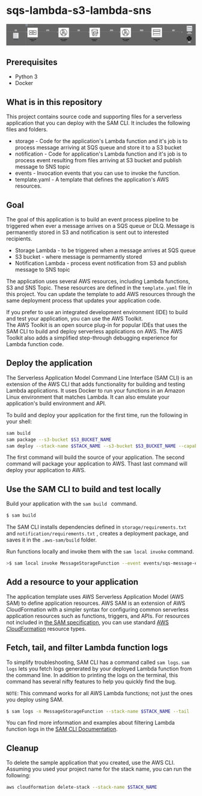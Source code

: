 # sqs-lambda-s3-lambda-sns

![diagram](img/sqs-lambda-s3-sns.png)

## Prerequisites

- Python 3
- Docker


## What is in this repository
This project contains source code and supporting files for a serverless application that you can deploy with the SAM CLI. It includes the following files and folders.

- storage - Code for the application's Lambda function and it's job is to process message
arriving at SQS queue and store it to a S3 bucket
- notification - Code for application's Lambda function and it's job is to process event resulting from files arriving at S3 bucket and publish message to SNS topic
- events - Invocation events that you can use to invoke the function.
- template.yaml - A template that defines the application's AWS resources.

## Goal
The goal of this application is to build an event process pipeline to be triggered when ever
a message arrives on a SQS queue or DLQ. Message is permanently stored in S3 and notification
is sent out to interested recipients.

- Storage Lambda - to be triggered when a message arrives at SQS queue
- S3 bucket - where message is permamently stored
- Notification Lambda - process event notification from S3 and publish message to SNS topic

The application uses several AWS resources, including Lambda functions, S3 and SNS Topic. These resources are defined in the `template.yaml` file in this project. You can update the template to add AWS resources through the same deployment process that updates your application code.

If you prefer to use an integrated development environment (IDE) to build and test your application, you can use the AWS Toolkit.  
The AWS Toolkit is an open source plug-in for popular IDEs that uses the SAM CLI to build and deploy serverless applications on AWS. The AWS Toolkit also adds a simplified step-through debugging experience for Lambda function code. 

## Deploy the application

The Serverless Application Model Command Line Interface (SAM CLI) is an extension of the AWS CLI that adds functionality for building and testing Lambda applications. It uses Docker to run your functions in an Amazon Linux environment that matches Lambda. It can also emulate your application's build environment and API.


To build and deploy your application for the first time, run the following in your shell:

```bash
sam build
sam package --s3-bucket $S3_BUCKET_NAME
sam deploy --stack-name $STACK_NAME --s3-bucket $S3_BUCKET_NAME --capabilities CAPABILITY_IAM CAPABILITY_NAMED_IAM
```

The first command will build the source of your application. The second command will package your application to AWS. Thast last command will deploy your application to AWS.

## Use the SAM CLI to build and test locally

Build your application with the `sam build ` command.

```bash
$ sam build
```

The SAM CLI installs dependencies defined in `storage/requirements.txt` and `notification/requirements.txt` , creates a deployment package, and saves it in the `.aws-sam/build` folder.

Run functions locally and invoke them with the `sam local invoke` command.

```bash
>$ sam local invoke MessageStorageFunction --event events/sqs-message-event.json
```


## Add a resource to your application
The application template uses AWS Serverless Application Model (AWS SAM) to define application resources. AWS SAM is an extension of AWS CloudFormation with a simpler syntax for configuring common serverless application resources such as functions, triggers, and APIs. For resources not included in [the SAM specification](https://github.com/awslabs/serverless-application-model/blob/master/versions/2016-10-31.md), you can use standard [AWS CloudFormation](https://docs.aws.amazon.com/AWSCloudFormation/latest/UserGuide/aws-template-resource-type-ref.html) resource types.

## Fetch, tail, and filter Lambda function logs

To simplify troubleshooting, SAM CLI has a command called `sam logs`. `sam logs` lets you fetch logs generated by your deployed Lambda function from the command line. In addition to printing the logs on the terminal, this command has several nifty features to help you quickly find the bug.

`NOTE`: This command works for all AWS Lambda functions; not just the ones you deploy using SAM.

```bash
$ sam logs -n MessageStorageFunction --stack-name $STACK_NAME --tail
```

You can find more information and examples about filtering Lambda function logs in the [SAM CLI Documentation](https://docs.aws.amazon.com/serverless-application-model/latest/developerguide/serverless-sam-cli-logging.html).


## Cleanup

To delete the sample application that you created, use the AWS CLI. Assuming you used your project name for the stack name, you can run the following:

```bash
aws cloudformation delete-stack --stack-name $STACK_NAME
```

